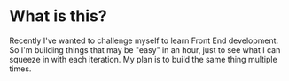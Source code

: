 # What is this?
Recently I've wanted to challenge myself to learn Front End development.
So I'm building things that may be "easy" in an hour, just to see what I can squeeze in with each iteration. 
My plan is to build the same thing multiple times.
